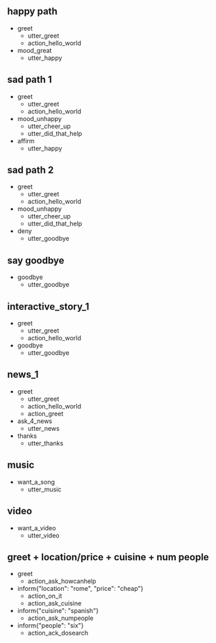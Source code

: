 ## happy path
* greet
  - utter_greet
  - action_hello_world
* mood_great
  - utter_happy

## sad path 1
* greet
  - utter_greet
  - action_hello_world
* mood_unhappy
  - utter_cheer_up
  - utter_did_that_help
* affirm
  - utter_happy

## sad path 2
* greet
  - utter_greet
  - action_hello_world
* mood_unhappy
  - utter_cheer_up
  - utter_did_that_help
* deny
  - utter_goodbye

## say goodbye
* goodbye
  - utter_goodbye

## interactive_story_1
* greet
  - utter_greet
  - action_hello_world
* goodbye
  - utter_goodbye

## news_1
* greet
  - utter_greet
  - action_hello_world
  - action_greet
* ask_4_news
  - utter_news
* thanks
  - utter_thanks

## music
* want_a_song
  - utter_music

## video
* want_a_video
  - utter_video

## greet + location/price + cuisine + num people    <!-- name of the story - just for debugging -->
* greet
   - action_ask_howcanhelp
* inform{"location": "rome", "price": "cheap"}  <!-- user utterance, in format intent{entities} -->
   - action_on_it
   - action_ask_cuisine
* inform{"cuisine": "spanish"}
   - action_ask_numpeople        <!-- action that the bot should execute -->
* inform{"people": "six"}
   - action_ack_dosearch
